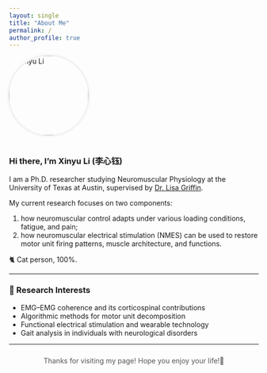 ```yaml
---
layout: single
title: "About Me"
permalink: /
author_profile: true
---
```


<div class="about-text">

<img src="/images/headshot.jpg" alt="Xinyu Li" style="width:160px;border-radius:50%;margin-bottom:1rem;box-shadow:0 0 6px rgba(0,0,0,0.15);">

### Hi there, I’m **Xinyu Li (李心钰)**

I am a Ph.D. researcher studying Neuromuscular Physiology at the University of Texas at Austin, supervised by [Dr. Lisa Griffin](https://sites.edb.utexas.edu/nmus/).  

My current research focuses on two components:
1) how neuromuscular control adapts under various loading conditions, fatigue, and pain;
2) how neuromuscular electrical stimulation (NMES) can be used to restore motor unit firing patterns, muscle architecture, and functions.

🐈 Cat person, 100%.

---

### 🧠 Research Interests
- EMG–EMG coherence and its corticospinal contributions
- Algorithmic methods for motor unit decomposition
- Functional electrical stimulation and wearable technology  
- Gait analysis in individuals with neurological disorders 

---

<p style="text-align:center; font-size:14px; color:#555; margin-top:1.5rem;">
Thanks for visiting my page! Hope you enjoy your life!🎐
</p>

</div>

